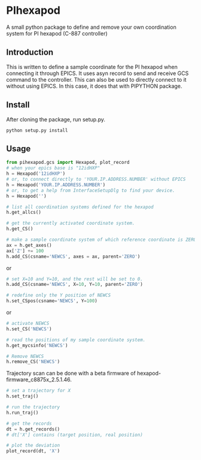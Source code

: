 # PIhexapod
A small python package to define and remove your own coordination system for PI hexapod (C-887 controller)

## Introduction
This is written to define a sample coordinate for the PI hexapod when connecting it through EPICS. It uses asyn record to send and receive GCS command to the controller. This can also be used to directly connect to it without using EPICS. In this case, it does that with PIPYTHON package.

## Install
After cloning the package, run setup.py.
```
python setup.py install
```

## Usage
```python
from pihexapod.gcs import Hexapod, plot_record
# when your epics base is "12idHXP"
h = Hexapod('12idHXP')
# or, to connect directly to 'YOUR.IP.ADDRESS.NUMBER' without EPICS
h = Hexapod('YOUR.IP.ADDRESS.NUMBER')
# or, to get a help from InterfaceSetupDlg to find your device.
h = Hexapod('')

# list all coordination systems defined for the hexapod
h.get_allcs()

# get the currently activated coordinate system.
h.get_CS()

# make a sample coordinate system of which reference coordinate is ZERO
ax = h.get_axes()
ax['Z'] += 100
h.add_CS(csname='NEWCS', axes = ax, parent='ZERO')
```
or
```python
# set X=10 and Y=10, and the rest will be set to 0.
h.add_CS(csname='NEWCS', X=10, Y=10, parent='ZERO')

# redefine only the Y position of NEWCS
h.set_CSpos(csname='NEWCS', Y=100)
```
or
```python
# activate NEWCS
h.set_CS('NEWCS')

# read the positions of my sample coordinate system.
h.get_mycsinfo('NEWCS')

# Remove NEWCS
h.remove_CS('NEWCS')
```
Trajectory scan can be done with a beta firmware of hexapod-firmware_c8875x_2.5.1.46.

```python
# set a trajectory for X
h.set_traj()

# run the trajectory
h.run_traj()

# get the records
dt = h.get_records()
# dt['X'] contains (target position, real position)

# plot the deviation
plot_record(dt, 'X')
```